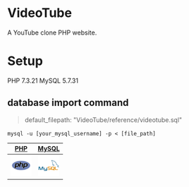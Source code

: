 # VideoTube
A YouTube clone PHP website.

# Setup
PHP 7.3.21
MySQL 5.7.31


## database import command

> default_filepath: "VideoTube/reference/videotube.sql"

```
mysql -u [your_mysql_username] -p < [file_path]
```

[PHP]() | [MySQL](http://bower.io)
|:---:|:---:|
| <a href="reference/php_icon.png"><img height=48 src="reference/php_icon.png" alt="PHP logo"></a> | <a href="reference/mysql_icon.png"><img height=48 src="reference/mysql_icon.png" alt="MySQL logo"></a>
